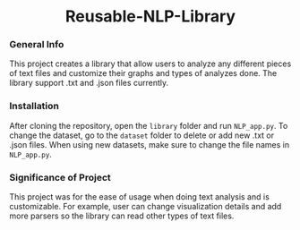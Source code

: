 <h1 align='center'> 
  Reusable-NLP-Library
</h1>

### General Info

This project creates a library that allow users to analyze any different pieces of text files and customize their graphs and types of analyzes done. The library
support .txt and .json files currently. 

### Installation

After cloning the repository, open the ```library``` folder and run ```NLP_app.py```. To change the dataset, go to the ```dataset``` folder to delete or add new .txt or .json files.
When using new datasets, make sure to change the file names in ```NLP_app.py```. 

### Significance of Project

This project was for the ease of usage when doing text analysis and is customizable. For example, user can change visualization details and add more parsers so the library
can read other types of text files.
